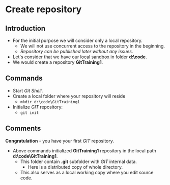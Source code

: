 # Create repository

## Introduction

* For the initial purpose we will consider only a local repository.
  * We will not use concurrent access to the repository in the beginning.
  * _Repository can be published later without any issues_.
* Let's consider that we have our local sandbox in folder **d:\code**.
* We would create a repository **GitTraining1**.


## Commands

* Start _Git Shell_.
* Create a local folder where your repository will reside
  * ```mkdir d:\code\GitTraining1```
* Initialize _GIT_ repository:
  * ```git init ```

## Comments

**Congratulation** - you have your first _GIT_ repository.

* Above commands initialized **GitTraining1** repository in the local path
  **d:\code\GitTraining1**.
  * This folder contain **.git** subfolder with _GIT_ internal data.
    * Here is a distributed copy of whole directory.
  * This also serves as a local working copy where you edit source code.
